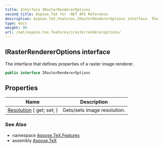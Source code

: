 ```yaml
---
title: Interface IRasterRendererOptions
second_title: Aspose.TeX for .NET API Reference
description: Aspose.TeX.Features.IRasterRendererOptions interface. The interface that defines properties of a raster image renderer
type: docs
weight: 90
url: /net/aspose.tex.features/irasterrendereroptions/
---
```

## IRasterRendererOptions interface

The interface that defines properties of a raster image renderer.

```csharp
public interface IRasterRendererOptions
```

## Properties

| Name | Description |
| --- | --- |
| [Resolution](../../aspose.tex.features/irasterrendereroptions/resolution/) { get; set; } | Gets/sets image resolution. |

### See Also

* namespace [Aspose.TeX.Features](../../aspose.tex.features/)
* assembly [Aspose.TeX](../../)


